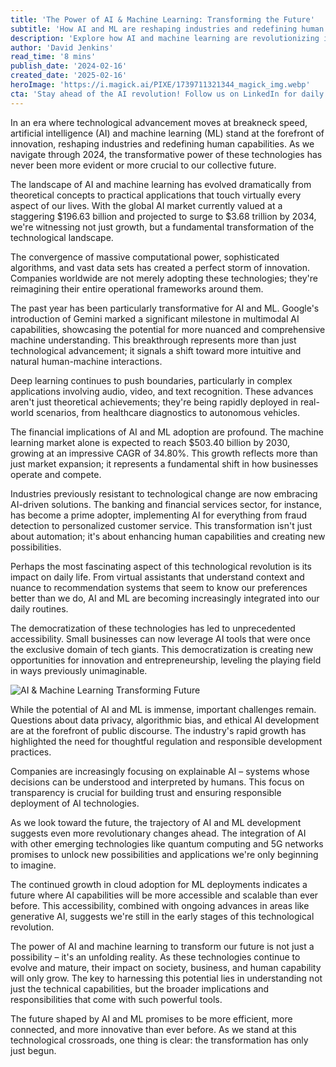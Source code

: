 ```yaml
---
title: 'The Power of AI & Machine Learning: Transforming the Future'
subtitle: 'How AI and ML are reshaping industries and redefining human capabilities'
description: 'Explore how AI and machine learning are revolutionizing industries and daily life, with the global AI market projected to reach $3.68 trillion by 2034. From breakthrough developments like Google's Gemini to the democratization of AI tools, discover how these technologies are shaping our future while addressing crucial challenges in privacy, ethics, and responsible development.'
author: 'David Jenkins'
read_time: '8 mins'
publish_date: '2024-02-16'
created_date: '2025-02-16'
heroImage: 'https://i.magick.ai/PIXE/1739711321344_magick_img.webp'
cta: 'Stay ahead of the AI revolution! Follow us on LinkedIn for daily updates on breakthrough technologies and expert insights into the future of AI and machine learning.'
---
```


In an era where technological advancement moves at breakneck speed, artificial intelligence (AI) and machine learning (ML) stand at the forefront of innovation, reshaping industries and redefining human capabilities. As we navigate through 2024, the transformative power of these technologies has never been more evident or more crucial to our collective future.

The landscape of AI and machine learning has evolved dramatically from theoretical concepts to practical applications that touch virtually every aspect of our lives. With the global AI market currently valued at a staggering $196.63 billion and projected to surge to $3.68 trillion by 2034, we're witnessing not just growth, but a fundamental transformation of the technological landscape.

The convergence of massive computational power, sophisticated algorithms, and vast data sets has created a perfect storm of innovation. Companies worldwide are not merely adopting these technologies; they're reimagining their entire operational frameworks around them.

The past year has been particularly transformative for AI and ML. Google's introduction of Gemini marked a significant milestone in multimodal AI capabilities, showcasing the potential for more nuanced and comprehensive machine understanding. This breakthrough represents more than just technological advancement; it signals a shift toward more intuitive and natural human-machine interactions.

Deep learning continues to push boundaries, particularly in complex applications involving audio, video, and text recognition. These advances aren't just theoretical achievements; they're being rapidly deployed in real-world scenarios, from healthcare diagnostics to autonomous vehicles.

The financial implications of AI and ML adoption are profound. The machine learning market alone is expected to reach $503.40 billion by 2030, growing at an impressive CAGR of 34.80%. This growth reflects more than just market expansion; it represents a fundamental shift in how businesses operate and compete.

Industries previously resistant to technological change are now embracing AI-driven solutions. The banking and financial services sector, for instance, has become a prime adopter, implementing AI for everything from fraud detection to personalized customer service. This transformation isn't just about automation; it's about enhancing human capabilities and creating new possibilities.

Perhaps the most fascinating aspect of this technological revolution is its impact on daily life. From virtual assistants that understand context and nuance to recommendation systems that seem to know our preferences better than we do, AI and ML are becoming increasingly integrated into our daily routines.

The democratization of these technologies has led to unprecedented accessibility. Small businesses can now leverage AI tools that were once the exclusive domain of tech giants. This democratization is creating new opportunities for innovation and entrepreneurship, leveling the playing field in ways previously unimaginable.

![AI & Machine Learning Transforming Future](https://i.magick.ai/PIXE/1739711321344_magick_img.webp)

While the potential of AI and ML is immense, important challenges remain. Questions about data privacy, algorithmic bias, and ethical AI development are at the forefront of public discourse. The industry's rapid growth has highlighted the need for thoughtful regulation and responsible development practices.

Companies are increasingly focusing on explainable AI – systems whose decisions can be understood and interpreted by humans. This focus on transparency is crucial for building trust and ensuring responsible deployment of AI technologies.

As we look toward the future, the trajectory of AI and ML development suggests even more revolutionary changes ahead. The integration of AI with other emerging technologies like quantum computing and 5G networks promises to unlock new possibilities and applications we're only beginning to imagine.

The continued growth in cloud adoption for ML deployments indicates a future where AI capabilities will be more accessible and scalable than ever before. This accessibility, combined with ongoing advances in areas like generative AI, suggests we're still in the early stages of this technological revolution.

The power of AI and machine learning to transform our future is not just a possibility – it's an unfolding reality. As these technologies continue to evolve and mature, their impact on society, business, and human capability will only grow. The key to harnessing this potential lies in understanding not just the technical capabilities, but the broader implications and responsibilities that come with such powerful tools.

The future shaped by AI and ML promises to be more efficient, more connected, and more innovative than ever before. As we stand at this technological crossroads, one thing is clear: the transformation has only just begun.